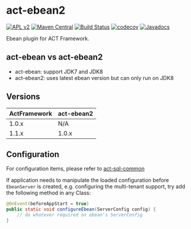 # act-ebean2

[![APL v2](https://img.shields.io/badge/license-Apache%202-blue.svg)](http://www.apache.org/licenses/LICENSE-2.0.html) 
[![Maven Central](https://img.shields.io/maven-central/v/org.actframework/act-ebean2.svg)](http://search.maven.org/#search%7Cga%7C1%7Ca%3A%22act-ebean2%22)
[![Build Status](https://travis-ci.org/actframework/act-ebean2.svg?branch=master)](https://travis-ci.org/actframework/act-ebean2)
[![codecov](https://codecov.io/gh/actframework/act-ebean2/branch/master/graph/badge.svg)](https://codecov.io/gh/actframework/act-ebean2)
[![Javadocs](http://www.javadoc.io/badge/org.actframework/act-ebean2.svg?color=blue)](http://www.javadoc.io/doc/org.actframework/act-ebean2)


Ebean plugin for ACT Framework. 

## act-ebean vs act-ebean2

* act-ebean: support JDK7 and JDK8
* act-ebean2: uses latest ebean version but can only run on JDK8
 
## Versions

| ActFramework | act-ebean2 |
| ------------ | -------- |
| 1.0.x        | N/A | 
| 1.1.x        | 1.0.x |

## Configuration

For configuration items, please refer to [act-sql-common](https://github.com/actframework/act-sql-common)

If application needs to manipulate the loaded configuration before `EbeanServer` is created, e.g. configuring the multi-tenant support, try add the following method in any Class:
 
```java
@OnEvent(beforeAppStart = true)
public static void configureEbean(ServerConfig config) {
    // do whatever required on ebean's ServerConfig
}
```
